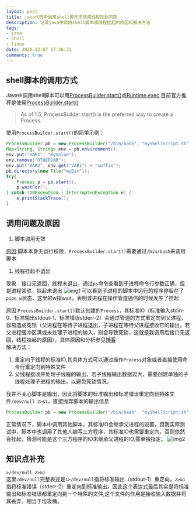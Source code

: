```yaml
---
layout: post
title: java代码中调用shell脚本无效或线程挂起问题
description: 记录java中调用shell脚本或线程挂起的原因和解决方法
tags:
- java
- shell
- linux
date: 2020-12-07 17:36:21
comments: true
---
```


## shell脚本的调用方式
Java中调用shell脚本可以用[ProcessBuilder.start()](https://docs.oracle.com/javase/8/docs/api/java/lang/ProcessBuilder.html)或[Runtime.exec](https://docs.oracle.com/javase/8/docs/api/java/lang/Runtime.html),目前官方推荐是使用[ProcessBuilder.start()](https://docs.oracle.com/javase/8/docs/api/java/lang/ProcessBuilder.html)
> As of 1.5, ProcessBuilder.start() is the preferred way to create a Process.

使用`ProcessBuilder.start()`的简单示例：
```java
ProcessBuilder pb = new ProcessBuilder("/bin/bash", "myShellScript.sh", "myArg1", "myArg2");
Map<String, String> env = pb.environment();
env.put("VAR1", "myValue");
env.remove("OTHERVAR");
env.put("VAR2", env.get("VAR1") + "suffix");
pb.directory(new File("myDir"));
try{
    Process p = pb.start();
    p.waitFor();
} catch (IOException | InterruptedException e) {
    e.printStackTrace();
}
```
## 调用问题及原因
1. 脚本调用无效
   
[原因](https://stackoverflow.com/questions/25647806/running-shell-script-from-external-directory-no-such-file-or-directory):脚本本身无运行权限，`ProcessBuilder.start()`需要通过`/bin/bash`来调用脚本

1. 线程挂起不退出  

现象：接口无返回，线程未退出，通过`ps`命令查看到子进程命令行参数正确，但是进程常驻，挂起未退出
![img1](/img/java/java-run-shell-1.jpg)
可以看到子进程的脚本中运行的程序停留在了`pipe_w`状态，这里的w指wait，表明该进程在操作管道通信的时候发生了挂起

原因:`ProcessBuilder.start()`默认创建的`Process`，其标准IO（标准输入stdin-0、标准输出stdout-1、标准错误stderr-2）会通过管道的方式重定向到父进程，容易造成死锁（父进程在等待子进程退出，子进程在等待父进程接收它的输出，若父进程缓冲区满或未处理子进程的输入，则会导致死锁，这就是我调用后接口无返回，线程挂起的原因），具体原因和分析参见[博客](https://blog.csdn.net/sj13051180/article/details/47865803)  
解决方法：  
1. 重定向子线程的标准IO,其具体方式可以通过操作`Process`对象或者直接使用命令行重定向到特殊文件
2. 父线程接收并处理子线程的输出，若子线程输出数据过大，需要创建单独的子线程处理子进程的输出，以避免死锁情况。  

我并不关心脚本是输出，因此将脚本的标准输出和标准错误重定向到特殊文件`/dev/null 2>&1`，直接抛弃脚本的输出信息
```java
ProcessBuilder pb = new ProcessBuilder("/bin/bash", "myShellScript.sh", "myArg1", "myArg2", ">dev/null 2>&1");
```
正常情况下，脚本中调用其他脚本，其标准IO会继承父进程的设置，但我实际测试中，脚本中也调用了其他人编写三方程序，其标准IO也需要重定向，否则依然会挂起，猜测可能是这个三方程序的IO未继承父进程的IO,需单独指定。
![img2](/img/java/java-run-shell-2.jpg)
## 知识点补充
`>/dev/null 2>&1`  
这里`/dev/null`完整表述是`1>/dev/null`指将标准输出（stdout-1）重定向，`2>&1`指将标准错误（stderr-2）重定向到标准输出，因此这个表达式最后其实是将标准输出和标准错误都重定向到一个特殊的文件,这个文件的作用是接收输入数据并将其丢弃，相当于垃圾桶。
